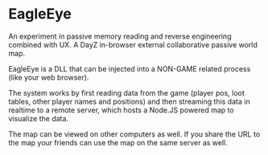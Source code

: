 EagleEye
========

An experiment in passive memory reading and reverse engineering combined with UX. A DayZ in-browser external collaborative passive world map.

EagleEye is a DLL that can be injected into a NON-GAME related process (like your web browser).

The system works by first reading data from the game (player pos, loot tables,
other player names and positions) and then streaming this data in realtime
to a remote server, which hosts a Node.JS powered map to visualize the data.

The map can be viewed on other computers as well. If you share the URL to the map
your friends can use the map on the same server as well.
